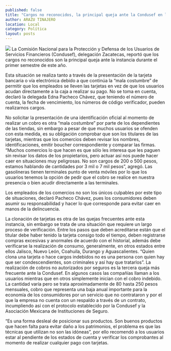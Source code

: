 ```yaml
---
published: false
title: "Cargos no reconocidos, la principal queja ante la Condusef en lo que va del año"
author: ARAZU TINAJERO
location: Local
category: Política
layout: posts
---
```


![](http://i.imgur.com/PANhkaum.jpg)
La Comisión Nacional para la Protección y Defensa de los Usuarios de Servicios Financieros (Condusef), delegación Zacatecas, reportó que los cargos no reconocidos son la principal queja ante la instancia durante el primer semestre de este año.

Esta situación se realiza tanto a través de la presentación de la tarjeta bancaria o vía electrónica debido a que continúa la “mala costumbre” de permitir que los empleados se lleven las tarjetas en vez de que los usuarios acudan directamente a la caja a realizar su pago.
No se toma en cuenta, declaró la delegada Edna Pacheco Chávez, que teniendo el número de cuenta, la fecha de vencimiento, los números de código verificador, pueden realizarnos cargos.

No solicitar la presentación de una identificación oficial al momento de realizar un cobro es otra “mala costumbre” por parte de los dependientes de las tiendas, sin embargo a pesar de que muchos usuarios se ofenden con esta medida, es su obligación comprobar que son los titulares de las tarjetas, mientras que los comercios deben revisar los nombres, identificaciones, emitir boucher correspondiente y comparar las firmas.
“Muchos comercios lo que hacen es que sólo les interesa que les paguen sin revisar los datos de los propietarios, pero actuar así nos puede hacer caer en situaciones muy peligrosas. No son cargos de 200 o 500 pesos, estamos hablando de cantidades por 3 mil o 7 mil pesos”, agregó.
Las gasolineras tienen terminales punto de venta móviles por lo que los usuarios tenemos la opción de pedir que el cobro se realice en nuestra presencia o bien acudir directamente a las terminales.

Los empleados de los comercios no son los únicos culpables por este tipo de situaciones, declaró Pacheco Chávez, pues los consumidores deben asumir su responsabilidad y hacer lo que corresponde para evitar caer en manos de la delincuencia. 

La clonación de tarjetas es otra de las quejas frecuentes ante esta instancia, sin embargo se trata de una situación que requiere un largo proceso de verificación. Entre los pasos que deben acreditarse están que el titular debe haber tenido la tarjeta consigo todo el tiempo, deben registrarse compras excesivas y anormales de acuerdo con el historial, además debe verificarse la realización de consumo, generalmente, en otros estados entre ellos Jalisco, Nuevo León, Coahuila, Durango y Aguascalientes.
“Quien clona una tarjeta o hace cargos indebidos no es una persona con quien hay que ser condescendientes,  son criminales y así hay que tratarlos”.
La realización de cobros no autorizados por seguros es la tercera queja más frecuente ante la Condusef. En algunos casos las compañías llaman a los usuarios mientras que en otros simplemente inician con el cobro indebido.
La cantidad varía pero se trata aproximadamente de 80 hasta 250 pesos mensuales, cobro que representa una baja anual importante para la economía de los consumidores por un servicio que no contrataron y por el que la empresa no cuenta con un respaldo a través de un contrato, incumpliendo así con el protocolo establecido por la Condusef y la Asociación Mexicana de Instituciones de Seguro.

“Es una forma desleal de posicionar sus productos. Son buenos productos que hacen falta para evitar daño a los patrimonios, el problema es que las técnicas que utilizan no son las idóneas”, por ello recomendó a los usuarios estar al pendiente de los estados de cuenta y verificar los comprobantes al momento de realizar cualquier pago con tarjetas.
